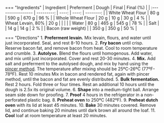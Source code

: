 === "Ingredients"
    | Ingredient         | Preferment | Dough | Final | Final (%) |
    | :----------------- | ---------: | ----: | ----: | --------: |
    | White Wheat Flour  |       80 g | 590 g | 670 g |      96 % |
    | Whole Wheat Flour  |       20 g |  10 g |  30 g |       4 % |
    | Wheat Levain, 80%  |       20 g |       |       |           |
    | Water              |       80 g | 465 g | 545 g |      78 % |
    | Salt               |            |  14 g |  14 g |       2 % |
    | Bacon (raw weight) |            | 350 g | 350 g |      50 % |

=== "Directions"
    1. **Preferment levain.** Mix levain, flours, and water until just incorporated. Seal, and rest 8-10 hours.
    2. **Fry bacon** until crisp. Reserve bacon fat, and remove bacon from heat. Cool to room temperature and crumble.
    3. **Autolyse.** Blend the flours until homogenous. Add water, and mix until just incorporated. Cover and rest 20-30 minutes.
    4. **Mix.** Add salt and preferment to the autolysed dough, and mix by hand using the [pincer method](https://www.youtube.com/watch?v=HoY7CPw0E1s). The temperature after mixing should be 25ºC-26ºC (77ºF-78ºF). Rest 10 minutes Mix in bacon and rendered fat, again with pincer method, until the bacon and fat are evenly distributed.
    5. **Bulk fermentation.** Rest 2 hours. Fold three or four times. Rest an additional 10 hours until the dough is 2.5x its original volume.
    6. **Shape** into a medium-tight ball. Arrange seam side down for proofing.
    7. **Proof** 4 hours in the refrigerator in a non-perforated plastic bag.
    8.  **Preheat oven** to 250ºC (482ºF).
    9.  **Preheat dutch oven** with its lid at least 45 minutes.
    10. **Bake** 30 minutes covered. Remove lid, and continue baking 20 minutes until dark brown all around the loaf.
    11. **Cool** loaf at room temperature at least 20 minutes.


[^forkish_flour]:
    {{ cite.forkish_flour_water_salt_yeast }} 177-9.
